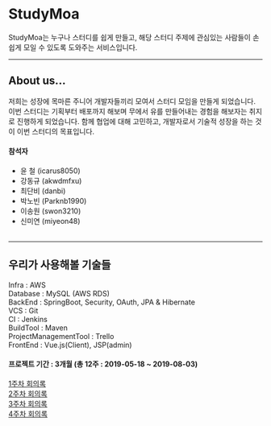 StudyMoa
==========
StudyMoa는 누구나 스터디를 쉽게 만들고, 해당 스터디 주제에 관심있는 사람들이 손쉽게 모일 수 있도록 도와주는 서비스입니다.
- - -
## About us...
 저희는 성장에 목마른 주니어 개발자들끼리 모여서 스터디 모임을 만들게 되었습니다.  이번 스터디는 기획부터 배포까지 해보며 무에서 유를 만들어내는 경험을 해보자는 취지로 진행하게 되었습니다. 함께 협업에 대해 고민하고, 개발자로서 기술적 성장을 하는 것이 이번 스터디의 목표입니다.

#### 참석자
* 윤 철 (icarus8050)
* 강동규 (akwdmfxu)
* 최단비 (danbi)
* 박노빈 (Parknb1990)
* 이송원 (swon3210)
* 신미연 (miyeon48)
<br><br>

- - -
## 우리가 사용해볼 기술들
Infra : AWS<br>
Database : MySQL (AWS RDS)<br>
BackEnd : SpringBoot, Security, OAuth, JPA & Hibernate<br>
VCS : Git<br>
CI : Jenkins<br>
BuildTool : Maven<br>
ProjectManagementTool : Trello<br>
FrontEnd : Vue.js(Client), JSP(admin)

#### 프로젝트 기간 : 3개월 (총 12주 : 2019-05-18 ~ 2019-08-03)
[1주차 회의록](/Minutes/week_1.md)<br>
[2주차 회의록](/Minutes/week_2.md)<br>
[3주차 회의록](/Minutes/week_3.md)<br>
[4주차 회의록](/Minutes/week_4.md)<br>
